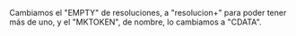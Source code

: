 Cambiamos el "EMPTY" de resoluciones, a "resolucion+" para poder tener más de uno, y el "MKTOKEN", de nombre, lo cambiamos a "CDATA".